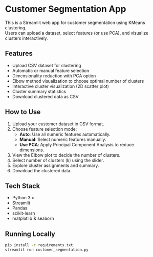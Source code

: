# Customer Segmentation App

This is a Streamlit web app for customer segmentation using KMeans clustering.  
Users can upload a dataset, select features (or use PCA), and visualize clusters interactively.

## Features

- Upload CSV dataset for clustering
- Automatic or manual feature selection
- Dimensionality reduction with PCA option
- Elbow method visualization to choose optimal number of clusters
- Interactive cluster visualization (2D scatter plot)
- Cluster summary statistics
- Download clustered data as CSV

## How to Use

1. Upload your customer dataset in CSV format.
2. Choose feature selection mode:
   - **Auto**: Use all numeric features automatically.
   - **Manual**: Select numeric features manually.
   - **Use PCA**: Apply Principal Component Analysis to reduce dimensions.
3. View the Elbow plot to decide the number of clusters.
4. Select number of clusters (k) using the slider.
5. Explore cluster assignments and summary.
6. Download the clustered data.

## Tech Stack

- Python 3.x
- Streamlit
- Pandas
- scikit-learn
- matplotlib & seaborn

## Running Locally

```bash
pip install -r requirements.txt
streamlit run customer_segmentation.py
